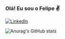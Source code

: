 ### Olá! Eu sou o Felipe ✌️

[![Linkedln](https://img.shields.io/badge/LinkedIn-0077B5?style=for-the-badge&logo=linkedin&logoColor=white)](https://www.linkedin.com/in/felipe-alves-augusto-2400461b1/)

![Anurag's GitHub stats](https://github-readme-stats.vercel.app/api?username=Felipe-Alves-Augusto&show_icons=true&theme=radical)
